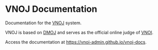 # VNOJ Documentation

Documentation for the [VNOJ](https://github.com/VNOI-Admin/OJ) system.

VNOJ is based on [DMOJ](https://github.com/DMOJ/online-judge) and serves as the official online judge of [VNOI](https://vnoi.info/).

Access the documentation at <https://vnoi-admin.github.io/vnoj-docs>.
